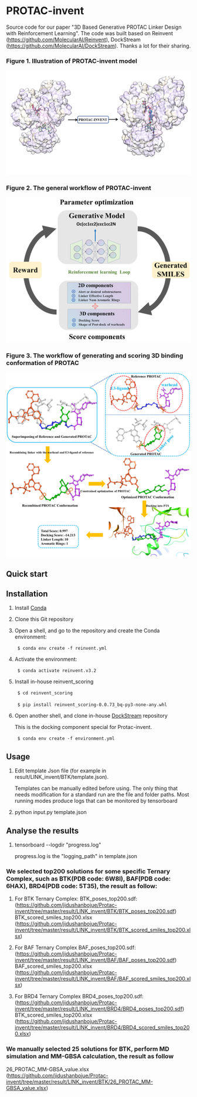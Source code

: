 # PROTAC-invent
Source code for our paper "3D Based Generative PROTAC Linker Design with Reinforcement Learning".
The code was built based on Reinvent (https://github.com/MolecularAI/Reinvent), DockStream (https://github.com/MolecularAI/DockStream).
Thanks a lot for their sharing.


### **Figure 1. Illustration of PROTAC-invent model</center>**
![Figure1](https://github.com/jidushanbojue/Protac-invent/blob/master/my_script/picture/image/figure1.png "Figure1")

### **Figure 2. The general workflow of PROTAC-invent</center>**
![Figure1](https://github.com/jidushanbojue/Protac-invent/blob/master/my_script/picture/image/figure2.png "Figure2")

### **Figure 3. The workflow of generating and scoring 3D binding conformation of PROTAC</center>**
![Figure1](https://github.com/jidushanbojue/Protac-invent/blob/master/my_script/picture/image/figure3.png "Figure3")


## Quick start

Installation
-------------

1. Install [Conda](https://conda.io/projects/conda/en/latest/index.html)
2. Clone this Git repository
3. Open a shell, and go to the repository and create the Conda environment:
   
        $ conda env create -f reinvent.yml

4. Activate the environment:

        $ conda activate reinvent.v3.2

5. Install in-house reinvent_scoring

        $ cd reinvent_scoring

        $ pip install reinvent_scoring-0.0.73_bq-py3-none-any.whl

6. Open another shell, and clone in-house [DockStream](https://github.com/jidushanbojue/DockStream-master) repository

   This is the docking component special for Protac-invent.

        $ conda env create -f environment.yml



## Usage
1. Edit template Json file (for example in result/LINK_invent/BTK/template.json).

   Templates can be manually edited before using. The only thing that needs modification for a standard run are the file and folder paths. Most running modes produce logs that can be monitored by tensorboard
2. python input.py template.json

## Analyse the results

1. tensorboard --logdir "progress.log"

    progress.log is the "logging_path" in template.json

### We selected top200 solutions for some specific Ternary Complex, such as BTK(PDB code: 6W8I), BAF(PDB code: 6HAX), BRD4(PDB code: 5T35), the result as follow:

1. For BTK Ternary Complex:
   BTK_poses_top200.sdf: (https://github.com/jidushanbojue/Protac-invent/tree/master/result/LINK_invent/BTK/BTK_poses_top200.sdf)
   BTK_scored_smiles_top200.xlsx (https://github.com/jidushanbojue/Protac-invent/tree/master/result/LINK_invent/BTK/BTK_scored_smiles_top200.xlsx)

2. For BAF Ternary Complex
   BAF_poses_top200.sdf: (https://github.com/jidushanbojue/Protac-invent/tree/master/result/LINK_invent/BAF/BAF_poses_top200.sdf)
   BAF_scored_smiles_top200.xlsx (https://github.com/jidushanbojue/Protac-invent/tree/master/result/LINK_invent/BAF/BAF_scored_smiles_top200.xlsx)

3. For BRD4 Ternary Complex
   BRD4_poses_top200.sdf: (https://github.com/jidushanbojue/Protac-invent/tree/master/result/LINK_invent/BRD4/BRD4_poses_top200.sdf)
   BTK_scored_smiles_top200.xlsx (https://github.com/jidushanbojue/Protac-invent/tree/master/result/LINK_invent/BRD4/BRD4_scored_smiles_top200.xlsx)

### We manually selected 25 solutions for BTK, perform MD simulation and MM-GBSA calculation, the result as follow
   26_PROTAC_MM-GBSA_value.xlsx (https://github.com/jidushanbojue/Protac-invent/tree/master/result/LINK_invent/BTK/26_PROTAC_MM-GBSA_value.xlsx)


